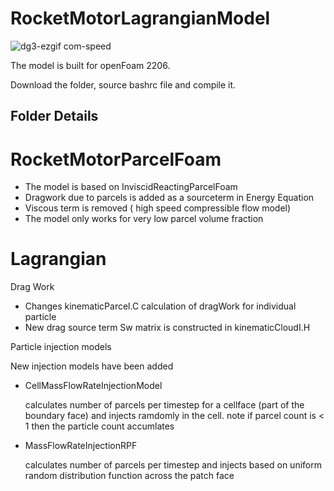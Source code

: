 # RocketMotorLagrangianModel


![dg3-ezgif com-speed](https://github.com/user-attachments/assets/f3fda0ff-4979-4369-afb3-876f40e6baf9)
         
         
The model is built for openFoam 2206.    

Download the folder, source bashrc file and compile it.

## Folder Details 

# RocketMotorParcelFoam

* The model is based on InviscidReactingParcelFoam
* Dragwork due to parcels is added as a sourceterm in Energy Equation 
* Viscous term is removed ( high speed compressible flow model)
* The model only works for very low parcel volume fraction
  
# Lagrangian 

Drag Work 
* Changes kinematicParcel.C calculation of dragWork for individual particle 
* New drag source term Sw matrix is constructed in kinematicCloudI.H


Particle injection models 

New injection models have been added 

* CellMassFlowRateInjectionModel 
              
  calculates number of parcels per timestep for a cellface (part of the boundary face) and injects ramdomly in the cell. note if parcel count is < 1 then the particle count accumlates

* MassFlowRateInjectionRPF
                    
   calculates number of parcels per timestep and injects based on uniform random distribution function across the patch face












  
